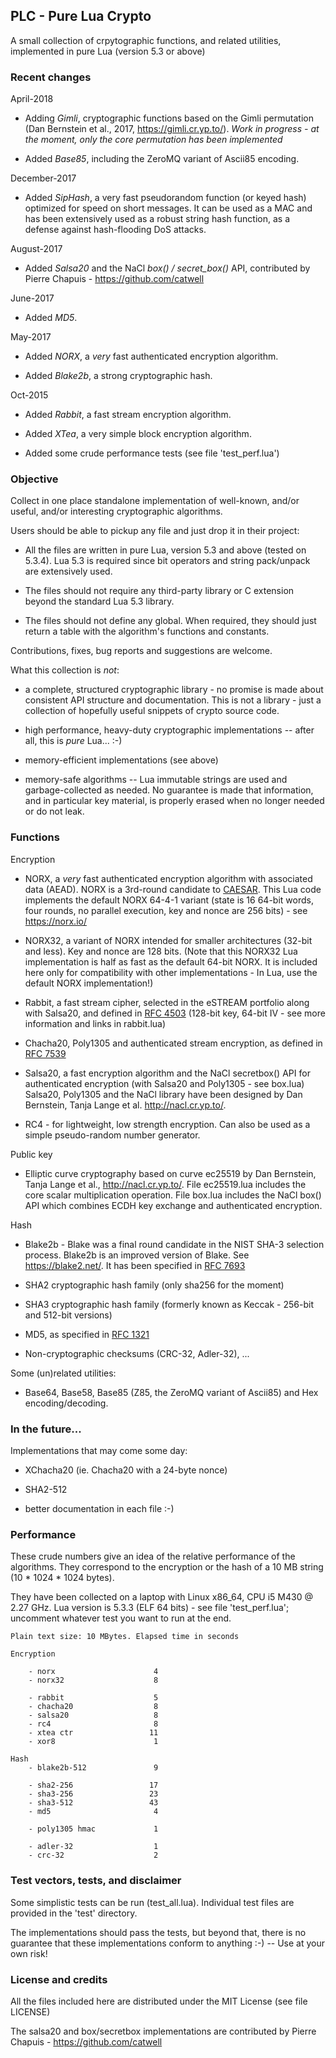 ## PLC - Pure Lua Crypto

A small collection of crpytographic functions, and related utilities, 
implemented  in pure Lua  (version 5.3 or above)

### Recent changes

April-2018

* Adding *Gimli*, cryptographic functions based on the Gimli permutation (Dan Bernstein et al., 2017, https://gimli.cr.yp.to/). *Work in progress - at the moment, only the core permutation has been implemented*

* Added *Base85*, including the ZeroMQ variant of Ascii85 encoding.

December-2017

* Added *SipHash*, a very fast pseudorandom function (or keyed hash) 
optimized for speed on short messages. It can be used as a MAC and has
been extensively used as a robust string hash function, as a defense 
against hash-flooding DoS attacks.

August-2017

* Added *Salsa20* and the NaCl *box() / secret_box()* API, contributed 
by Pierre Chapuis - https://github.com/catwell

June-2017

* Added *MD5*.

May-2017

* Added *NORX*, a *very* fast authenticated encryption algorithm.

* Added *Blake2b*, a strong cryptographic hash.

Oct-2015

* Added *Rabbit*, a fast stream encryption algorithm.

* Added *XTea*, a very simple block encryption algorithm.

* Added some crude performance tests (see file 'test_perf.lua')


### Objective

Collect in one place standalone implementation of well-known, and/or useful,  and/or interesting cryptographic algorithms.

Users should be able to pickup any file and just drop it in their project:

* All the files are written in pure Lua, version 5.3 and above (tested on 5.3.4). Lua 5.3 is required since bit operators and string pack/unpack are extensively used.

* The files should not require any third-party library or C extension beyond the standard Lua 5.3 library. 

* The files should not define any global. When required, they should just return a table with the algorithm's functions and constants.

Contributions, fixes, bug reports and suggestions are welcome.

What this collection is *not*:

* a complete, structured cryptographic library - no promise is made about consistent API structure and documentation. This is not a library - just a collection of hopefully useful snippets of crypto source code. 

* high performance, heavy-duty cryptographic implementations -- after all, this is *pure* Lua...  :-)

*  memory-efficient implementations (see above)

*  memory-safe algorithms  -- Lua immutable strings are used and garbage-collected as needed. No guarantee is made that information, and in particular key material, is properly erased when no longer needed or do not leak.


### Functions

Encryption

* NORX, a *very* fast authenticated encryption algorithm with associated data (AEAD). NORX is a 3rd-round candidate to [CAESAR](http://competitions.cr.yp.to/caesar.html). This Lua code implements the default NORX 64-4-1 variant (state is 16 64-bit words, four rounds, no parallel execution, key and nonce are 256 bits) - see https://norx.io/

* NORX32, a variant of NORX intended for smaller architectures (32-bit and less). Key and nonce are 128 bits. (Note that this NORX32 Lua implementation is half as fast as the default 64-bit NORX. It is included here only for compatibility with other implementations - In Lua, use the default NORX implementation!)

* Rabbit, a fast stream cipher, selected in the eSTREAM portfolio along with Salsa20, and defined in [RFC 4503](https://tools.ietf.org/html/rfc4503) (128-bit key, 64-bit IV - see more information and links in rabbit.lua)

* Chacha20, Poly1305 and authenticated stream encryption, as defined in [RFC 7539](https://tools.ietf.org/html/rfc7539)

* Salsa20, a fast encryption algorithm and the NaCl secretbox() API for authenticated encryption (with Salsa20 and Poly1305 - see box.lua)
Salsa20, Poly1305 and the NaCl library have been designed by Dan Bernstein, Tanja Lange et al.  http://nacl.cr.yp.to/.

* RC4 - for lightweight, low strength encryption. Can also be used as a simple pseudo-random number generator.

Public key

* Elliptic curve cryptography based on curve ec25519 by Dan Bernstein, Tanja Lange et al.,  http://nacl.cr.yp.to/.  File ec25519.lua includes the core scalar multiplication operation. File box.lua includes the NaCl box() API which combines ECDH key exchange and authenticated encryption.

Hash

* Blake2b - Blake was a final round candidate in the NIST SHA-3 selection process.  Blake2b is an improved version of Blake. See https://blake2.net/. It has been specified in [RFC 7693](https://tools.ietf.org/html/rfc7693)

* SHA2 cryptographic hash family (only sha256 for the moment)

* SHA3 cryptographic hash family (formerly known as Keccak - 256-bit and 512-bit versions)

* MD5, as specified in [RFC 1321](https://tools.ietf.org/html/rfc1321)

* Non-cryptographic checksums (CRC-32, Adler-32), ...

Some (un)related utilities: 

* Base64, Base58, Base85 (Z85, the ZeroMQ variant of Ascii85)  and Hex encoding/decoding.

### In the future...

Implementations that may come some day:

* XChacha20 (ie. Chacha20 with a 24-byte nonce)

* SHA2-512

* better documentation in each file :-)

### Performance

These crude numbers give an idea of the relative performance of the algorithms. 
They correspond to the encryption or the hash of a 10 MB string (10 * 1024 * 1024 bytes). 

They have been collected on a laptop with Linux x86_64,  CPU i5 M430 @ 2.27 GHz.
Lua version is 5.3.3 (ELF 64 bits) - see file 'test_perf.lua'; uncomment whatever test you want to run at the end. 

```
Plain text size: 10 MBytes. Elapsed time in seconds

Encryption

	- norx                      4
	- norx32                    8   

	- rabbit                    5
	- chacha20                  8
	- salsa20                   8
	- rc4                       8
	- xtea ctr                 11  
	- xor8                      1

Hash
	- blake2b-512               9
	
	- sha2-256                 17
	- sha3-256                 23
	- sha3-512                 43
	- md5                       4
	
	- poly1305 hmac             1

	- adler-32                  1 
	- crc-32                    2 

```

### Test vectors, tests, and disclaimer

Some simplistic tests can be run (test_all.lua). Individual test files are provided in the 'test' directory. 

The implementations should pass the tests, but beyond that, there is no guarantee that these implementations conform to anything  :-)  -- Use at your own risk!


### License and credits

All the files included here are distributed under the MIT License (see file LICENSE)

The salsa20 and box/secretbox implementations are contributed by Pierre Chapuis - https://github.com/catwell





